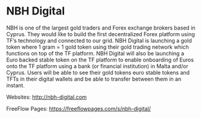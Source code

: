 # NBH Digital

NBH is one of the largest gold traders and Forex exchange brokers based in Cyprus.
They would like to build the first decentralized Forex platform using TF’s technology and connected to our grid. 
NBH Digital is launching a gold token where 1 gram = 1 gold token using their gold trading network which functions on top of the TF platform. 
NBH Digital will also be launching a Euro backed stable token on the TF platform to enable onboarding of  Euros onto the TF platform using a bank (or financial institution) in Malta and/or Cyprus. 
Users will be able to see their gold tokens euro stable tokens and TFTs in their digital wallets and be able to transfer between them in an instant. 

Websites: http://nbh-digital.com

FreeFlow Pages: https://freeflowpages.com/s/nbh-digital/